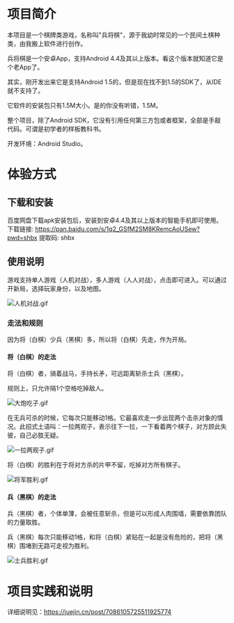 # 项目简介
本项目是一个棋牌类游戏，名称叫"兵将棋"，源于我幼时常见的一个民间土棋种类，由我搬上软件进行创作。

兵将棋是一个安卓App，支持Android 4.4及其以上版本。看这个版本就知道它是个老App了。

其实，刚开发出来它是支持Android 1.5的，但是现在找不到1.5的SDK了，从IDE就不支持了。

它软件的安装包只有1.5M大小。是的你没有听错，1.5M。

整个项目，除了Android SDK，它没有引用任何第三方包或者框架，全部是手敲代码。可谓是初学者的样板教科书。

开发环境：Android Studio。

# 体验方式
## 下载和安装
百度网盘下载apk安装包后，安装到安卓4.4及其以上版本的智能手机即可使用。
下载链接: https://pan.baidu.com/s/1q2_GSfM2SM8KRemcAoUSew?pwd=shbx 提取码: shbx

## 使用说明

游戏支持单人游戏（人机对战），多人游戏（人人对战），点击即可进入。可以通过开新局，选择玩家身份，以及地图。

![人机对战.gif](https://p1-juejin.byteimg.com/tos-cn-i-k3u1fbpfcp/89ad61ecf5df43ccb547daaff31e2259~tplv-k3u1fbpfcp-watermark.image?)

### 走法和规则
因为将（白棋）少兵（黑棋）多，所以将（白棋）先走，作为开局。
#### 将（白棋）的走法
将（白棋）者，骑着战马，手持长矛，可远距离斩杀士兵（黑棋）。

规则上，只允许隔1个空格吃掉敌人。

![大炮吃子.gif](https://p9-juejin.byteimg.com/tos-cn-i-k3u1fbpfcp/439c8aef740046ed96b7362e55bfb41e~tplv-k3u1fbpfcp-watermark.image?)

在无兵可杀的时候，它每次只能移动1格。它最喜欢走一步出现两个击杀对象的情况。此招式土语叫：一拉两观子，表示往下一拉，一下看着两个棋子，对方顾此失彼，自己必胜无疑。

![一拉两观子.gif](https://p6-juejin.byteimg.com/tos-cn-i-k3u1fbpfcp/016b1800295a4062a01e5a5a88495a93~tplv-k3u1fbpfcp-watermark.image?)

将（白棋）的胜利在于将对方杀的片甲不留，吃掉对方所有棋子。

![将军胜利.gif](https://p6-juejin.byteimg.com/tos-cn-i-k3u1fbpfcp/3fb0efd55037456797b6b99aae5d7dc7~tplv-k3u1fbpfcp-watermark.image?)

#### 兵（黑棋）的走法
兵（黑棋）者，个体单薄，会被任意斩杀，但是可以形成人肉围墙，需要依靠团队的力量取胜。

兵（黑棋）每次只能移动1格，和将（白棋）紧贴在一起是没有危险的，把将（黑棋）围堵到无路可走视为胜利。

![士兵胜利.gif](https://p9-juejin.byteimg.com/tos-cn-i-k3u1fbpfcp/91e6d54e5c59481ca0106ab5d77bef86~tplv-k3u1fbpfcp-watermark.image?)

# 项目实践和说明
详细说明见：https://juejin.cn/post/7086105725511925774

